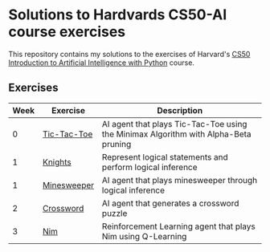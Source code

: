 # Solutions to Hardvards CS50-AI course exercises

This repository contains my solutions to the exercises of Harvard's [CS50 Introduction to Artificial Intelligence with Python](https://cs50.harvard.edu/ai/2020/) course.

## Exercises

| Week 	| Exercise                                                                	| Description                                                                         	|
|------	|-------------------------------------------------------------------------	|-------------------------------------------------------------------------------------	|
| 0    	| [Tic-Tac-Toe](https://cs50.harvard.edu/ai/2020/projects/0/tictactoe/)   	| AI agent that plays Tic-Tac-Toe using the Minimax Algorithm with Alpha-Beta pruning 	|
| 1    	| [Knights](https://cs50.harvard.edu/ai/2020/projects/1/knights/)         	| Represent logical statements and perform logical inference                          	|
| 1    	| [Minesweeper](https://cs50.harvard.edu/ai/2020/projects/1/minesweeper/) 	| AI agent that plays minesweeper through logical inference                           	|
| 2    	| [Crossword](https://cs50.harvard.edu/ai/2020/projects/3/crossword/)     	| AI agent that generates a crossword puzzle                                          	|
| 3    	| [Nim](https://cs50.harvard.edu/ai/2020/projects/4/nim/)                 	| Reinforcement Learning agent that plays Nim using Q-Learning                        	|